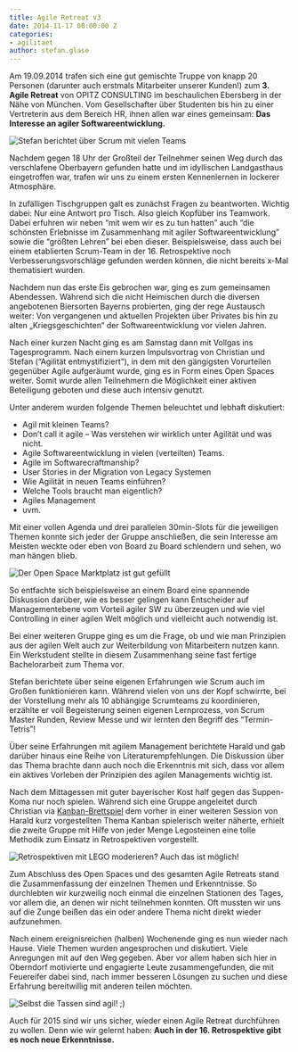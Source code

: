 ```yaml
---
title: Agile Retreat v3
date: 2014-11-17 00:00:00 Z
categories:
- agilitaet
author: stefan.glase
---
```


Am 19.09.2014 trafen sich eine gut gemischte Truppe von knapp 20 Personen (darunter auch erstmals Mitarbeiter unserer Kunden!) zum **3. Agile Retreat** von OPITZ CONSULTING im beschaulichen Ebersberg in der Nähe von München. Vom Gesellschafter über Studenten bis hin zu einer Vertreterin aus dem Bereich HR, ihnen allen war eines gemeinsam: **Das Interesse an agiler Softwareentwicklung.**

![Stefan berichtet über Scrum mit vielen Teams](/img/posts/2014-11-17/001.jpg)

Nachdem gegen 18 Uhr der Großteil der Teilnehmer seinen Weg durch das verschlafene Oberbayern gefunden hatte und im idyllischen Landgasthaus eingetroffen war, trafen wir uns zu einem ersten Kennenlernen in lockerer Atmosphäre.

In zufälligen Tischgruppen galt es zunächst Fragen zu beantworten. Wichtig dabei: Nur eine Antwort pro Tisch. Also gleich Kopfüber ins Teamwork. Dabei erfuhren wir neben “mit wem wir es zu tun hatten” auch “die schönsten Erlebnisse im Zusammenhang mit agiler Softwareentwicklung” sowie die “größten Lehren” bei eben dieser. Beispielsweise, dass auch bei einem etablierten Scrum-Team in der 16. Retrospektive noch Verbesserungsvorschläge gefunden werden können, die nicht bereits x-Mal thematisiert wurden.

Nachdem nun das erste Eis gebrochen war, ging es zum gemeinsamen Abendessen. Während sich die nicht Heimischen durch die diversen angebotenen Biersorten Bayerns probierten, ging der rege Austausch weiter: Von vergangenen und aktuellen Projekten über Privates bis hin zu alten „Kriegsgeschichten“ der Softwareentwicklung vor vielen Jahren.

Nach einer kurzen Nacht ging es am Samstag dann mit Vollgas ins Tagesprogramm. Nach einem kurzen Impulsvortrag von Christian und Stefan (“Agilität entmystifiziert”), in dem mit den gängigsten Vorurteilen gegenüber Agile aufgeräumt wurde, ging es in Form eines Open Spaces weiter. Somit wurde allen Teilnehmern die Möglichkeit einer aktiven Beteiligung geboten und diese auch intensiv genutzt.

Unter anderem wurden folgende Themen beleuchtet und lebhaft diskutiert:

* Agil mit kleinen Teams?
* Don’t call it agile – Was verstehen wir wirklich unter Agilität und was nicht.
* Agile Softwareentwicklung in vielen (verteilten) Teams.
* Agile im Softwarecraftmanship?
* User Stories in der Migration von Legacy Systemen
* Wie Agilität in neuen Teams einführen?
* Welche Tools braucht man eigentlich?
* Agiles Management
* uvm.

Mit einer vollen Agenda und drei parallelen 30min-Slots für die jeweiligen Themen konnte sich jeder der Gruppe anschließen, die sein Interesse am Meisten weckte oder eben von Board zu Board schlendern und sehen, wo man hängen blieb.

![Der Open Space Marktplatz ist gut gefüllt](/img/posts/2014-11-17/002.jpg)

So entfachte sich beispielsweise an einem Board eine spannende Diskussion darüber, wie es besser gelingen kann Entscheider auf Managementebene vom Vorteil agiler SW zu überzeugen und wie viel Controlling in einer agilen Welt möglich und vielleicht auch notwendig ist.

Bei einer weiteren Gruppe ging es um die Frage, ob und wie man Prinzipien aus der agilen Welt auch zur Weiterbildung von Mitarbeitern nutzen kann. Ein Werkstudent stellte in diesem Zusammenhang seine fast fertige Bachelorarbeit zum Thema vor.

Stefan berichtete über seine eigenen Erfahrungen wie Scrum auch im Großen funktionieren kann. Während vielen von uns der Kopf schwirrte, bei der Vorstellung mehr als 10 abhängige Scrumteams zu koordinieren, erzählte er voll Begeisterung seinen eigenen Lernprozess, von Scrum Master Runden, Review Messe und wir lernten den Begriff des “Termin-Tetris”!

Über seine Erfahrungen mit agilem Management berichtete Harald und gab darüber hinaus eine Reihe von Literaturempfehlungen. Die Diskussion über das Thema brachte dann auch noch die Erkenntnis mit sich, dass vor allem ein aktives Vorleben der Prinzipien des agilen Managements wichtig ist.

Nach dem Mittagessen mit guter bayerischer Kost half gegen das Suppen-Koma nur noch spielen. Während sich eine Gruppe angeleitet durch Christian via [Kanban-Brettspiel](http://getkanban.com/) dem vorher in einer weiteren Session von Harald kurz vorgestellten Thema Kanban spielerisch weiter näherte, erhielt die zweite Gruppe mit Hilfe von jeder Menge Legosteinen eine tolle Methodik zum Einsatz in Retrospektiven vorgestellt.

![Retrospektiven mit LEGO moderieren? Auch das ist möglich!](/img/posts/2014-11-17/003.jpg)

Zum Abschluss des Open Spaces und des gesamten Agile Retreats stand die Zusammenfassung der einzelnen Themen und Erkenntnisse. So durchlebten wir kurzweilig noch einmal die einzelnen Stationen des Tages, vor allem die, an denen wir nicht teilnehmen konnten. Oft mussten wir uns auf die Zunge beißen das ein oder andere Thema nicht direkt wieder aufzunehmen.

Nach einem ereignisreichen (halben) Wochenende ging es nun wieder nach Hause. Viele Themen wurden angesprochen und diskutiert. Viele Anregungen mit auf den Weg gegeben. Aber vor allem haben sich hier in Oberndorf motivierte und engagierte Leute zusammengefunden, die mit Feuereifer dabei sind, nach immer besseren Lösungen zu suchen und diese Erfahrung bereitwillig mit anderen teilen möchten.

![Selbst die Tassen sind agil! ;)](/img/posts/2014-11-17/004.jpg)

Auch für 2015 sind wir uns sicher, wieder einen Agile Retreat durchführen zu wollen. Denn wie wir gelernt haben: **Auch in der 16. Retrospektive gibt es noch neue Erkenntnisse.**
